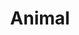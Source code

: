 ---
title: "Animal"

domain:
  grantedPower: |
    You can use speak with animals once per day as a spell-like ability.

    Add _knowledge (nature)_ to your list of cleric class skills.
  spells: |
     1. Calm Animals
     1. Hold Animal
     1. Dominate Animal
     1. Summon Nature's Ally IV<sup>1</sup>
     1. Commune with Nature
     1. Antilife Shell
     1. Animal Shapes
     1. Summon Nature's Ally VIII<sup>1</sup>
     1. Shapechange
  notes: |
    <sup>1</sup>Can only summon animals.
---
